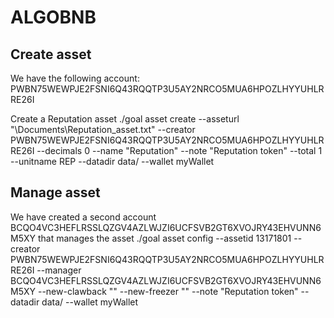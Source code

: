 # ALGOBNB

## Create asset

We have the following account: PWBN75WEWPJE2FSNI6Q43RQQTP3U5AY2NRCO5MUA6HPOZLHYYUHLRRE26I

Create a Reputation asset
./goal asset create --asseturl "\Documents\Reputation_asset.txt" --creator PWBN75WEWPJE2FSNI6Q43RQQTP3U5AY2NRCO5MUA6HPOZLHYYUHLRRE26I --decimals 0 --name "Reputation" --note "Reputation token" --total 1 --unitname REP --datadir data/ --wallet myWallet

## Manage asset

We have created a second account BCQO4VC3HEFLRSSLQZGV4AZLWJZI6UCFSVB2GT6XVOJRY43EHVUNN6M5XY that manages the asset
./goal asset config --assetid 13171801 --creator PWBN75WEWPJE2FSNI6Q43RQQTP3U5AY2NRCO5MUA6HPOZLHYYUHLRRE26I --manager BCQO4VC3HEFLRSSLQZGV4AZLWJZI6UCFSVB2GT6XVOJRY43EHVUNN6M5XY --new-clawback "" --new-freezer "" --note "Reputation token" --datadir data/ --wallet myWallet